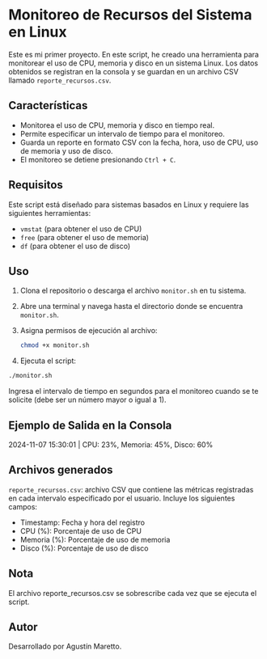 # Monitoreo de Recursos del Sistema en Linux

Este es mi primer proyecto. En este script, he creado una herramienta para monitorear el uso de CPU, memoria y disco en un sistema Linux. Los datos obtenidos se registran en la consola y se guardan en un archivo CSV llamado `reporte_recursos.csv`.

## Características

- Monitorea el uso de CPU, memoria y disco en tiempo real.
- Permite especificar un intervalo de tiempo para el monitoreo.
- Guarda un reporte en formato CSV con la fecha, hora, uso de CPU, uso de memoria y uso de disco.
- El monitoreo se detiene presionando `Ctrl + C`.

## Requisitos

Este script está diseñado para sistemas basados en Linux y requiere las siguientes herramientas:
- `vmstat` (para obtener el uso de CPU)
- `free` (para obtener el uso de memoria)
- `df` (para obtener el uso de disco)

## Uso

1. Clona el repositorio o descarga el archivo `monitor.sh` en tu sistema.
2. Abre una terminal y navega hasta el directorio donde se encuentra `monitor.sh`.
3. Asigna permisos de ejecución al archivo:

   ```bash
   chmod +x monitor.sh
   ```
4. Ejecuta el script:
  ```bash
./monitor.sh
  ```
Ingresa el intervalo de tiempo en segundos para el monitoreo cuando se te solicite (debe ser un número mayor o igual a 1).

## Ejemplo de Salida en la Consola
2024-11-07 15:30:01 | CPU: 23%, Memoria: 45%, Disco: 60%

## Archivos generados
`reporte_recursos.csv`: archivo CSV que contiene las métricas registradas en cada intervalo especificado por el usuario. Incluye los siguientes campos:
* Timestamp: Fecha y hora del registro
* CPU (%): Porcentaje de uso de CPU
* Memoria (%): Porcentaje de uso de memoria
* Disco (%): Porcentaje de uso de disco

## Nota
El archivo reporte_recursos.csv se sobrescribe cada vez que se ejecuta el script.

## Autor
Desarrollado por Agustín Maretto.
